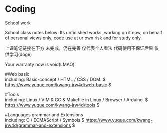 # Coding
School work 

School class notes below: 
Its unfinished works, working on it now, on behalf of personal views only, 
code use at ur own risk and for study only.

上课笔记链接在下方
未完成，仍在完善
仅代表个人看法
代码使用不保证后果
仅供学习(doge)

Your warranty now is void(LMAO).

#Web basic         
including: Basic-concept / HTML / CSS / DOM.
$ https://www.yuque.com/kwang-jrw4d/web-basic $


#Tools       
including: Linux / VIM & CC & Makefile in Linux / Browser / Arduino.
$ https://www.yuque.com/kwang-jrw4d/tools $

#Languages grammar and Extensions        
including: C / ECMAScript / Symbols
$ https://www.yuque.com/kwang-jrw4d/grammar-and-extensions $
 
